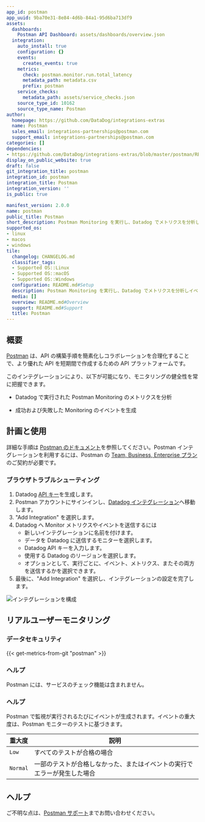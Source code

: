 ```yaml
---
app_id: postman
app_uuid: 9ba70e31-8e84-4d6b-84a1-95d6ba713df9
assets:
  dashboards:
    Postman API Dashboard: assets/dashboards/overview.json
  integration:
    auto_install: true
    configuration: {}
    events:
      creates_events: true
    metrics:
      check: postman.monitor.run.total_latency
      metadata_path: metadata.csv
      prefix: postman
    service_checks:
      metadata_path: assets/service_checks.json
    source_type_id: 10162
    source_type_name: Postman
author:
  homepage: https://github.com/DataDog/integrations-extras
  name: Postman
  sales_email: integrations-partnerships@postman.com
  support_email: integrations-partnerships@postman.com
categories: []
dependencies:
- https://github.com/DataDog/integrations-extras/blob/master/postman/README.md
display_on_public_website: true
draft: false
git_integration_title: postman
integration_id: postman
integration_title: Postman
integration_version: ''
is_public: true

manifest_version: 2.0.0
name: postman
public_title: Postman
short_description: Postman Monitoring を実行し、Datadog でメトリクスを分析しイベントを生成します。　
supported_os:
- linux
- macos
- windows
tile:
  changelog: CHANGELOG.md
  classifier_tags:
  - Supported OS::Linux
  - Supported OS::macOS
  - Supported OS::Windows
  configuration: README.md#Setup
  description: Postman Monitoring を実行し、Datadog でメトリクスを分析しイベントを生成します。　
  media: []
  overview: README.md#Overview
  support: README.md#Support
  title: Postman
---
```


<!--  SOURCED FROM https://github.com/DataDog/integrations-extras -->


## 概要

[Postman][1] は、API の構築手順を簡素化しコラボレーションを合理化することで、より優れた API を短期間で作成するための API プラットフォームです。

このインテグレーションにより、以下が可能になり、モニタリングの健全性を常に把握できます。

- Datadog で実行された Postman Monitoring のメトリクスを分析

- 成功および失敗した Monitoring のイベントを生成

## 計画と使用

詳細な手順は [Postman のドキュメント][2]を参照してください。Postman インテグレーションを利用するには、Postman の [Team, Business, Enterprise プラン][3]のご契約が必要です。

### ブラウザトラブルシューティング

1. Datadog [API キー][4]を生成します。
2. Postman アカウントにサインインし、[Datadog インテグレーション][5]へ移動します。
3. "Add Integration" を選択します。
4. Datadog へ Monitor メトリクスやイベントを送信するには
   - 新しいインテグレーションに名前を付けます。
   - データを Datadog に送信するモニターを選択します。
   - Datadog API キーを入力します。
   - 使用する Datadog のリージョンを選択します。
   - オプションとして、実行ごとに、イベント、メトリクス、またその両方を送信するかを選択できます。
5. 最後に、"Add Integration" を選択し、インテグレーションの設定を完了します。

![インテグレーションを構成][6]

## リアルユーザーモニタリング

### データセキュリティ
{{< get-metrics-from-git "postman" >}}


### ヘルプ

Postman には、サービスのチェック機能は含まれません。

### ヘルプ

Postman で監視が実行されるたびにイベントが生成されます。イベントの重大度は、Postman モニターのテストに基づきます。

| 重大度 | 説明                                                           |
|----------|-----------------------------------------------------------------------|
| `Low`    | すべてのテストが合格の場合                                                 |
| `Normal` | 一部のテストが合格しなかった、またはイベントの実行でエラーが発生した場合 |

## ヘルプ

ご不明な点は、[Postman サポート][8]までお問い合わせください。

[1]: https://www.postman.com/
[2]: https://learning.postman.com/docs/integrations/available-integrations/datadog/
[3]: https://www.postman.com/pricing/
[4]: https://app.datadoghq.com/organization-settings/api-keys
[5]: https://go.postman.co/integrations/service/datadog
[6]: https://raw.githubusercontent.com/DataDog/integrations-extras/master/postman/images/add-integration-datadog.jpeg
[7]: https://github.com/DataDog/integrations-extras/blob/master/postman/metadata.csv
[8]: https://www.postman.com/support/
